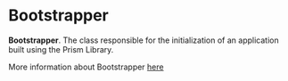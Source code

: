 ﻿# Bootstrapper

**Bootstrapper**. The class responsible for the initialization of an application built using the Prism Library.

More information about Bootstrapper [here](https://github.com/PrismLibrary/Prism/blob/master/Documentation/WPF/10-InitializingPrismApplications.md#what-is-a-bootstrapper)